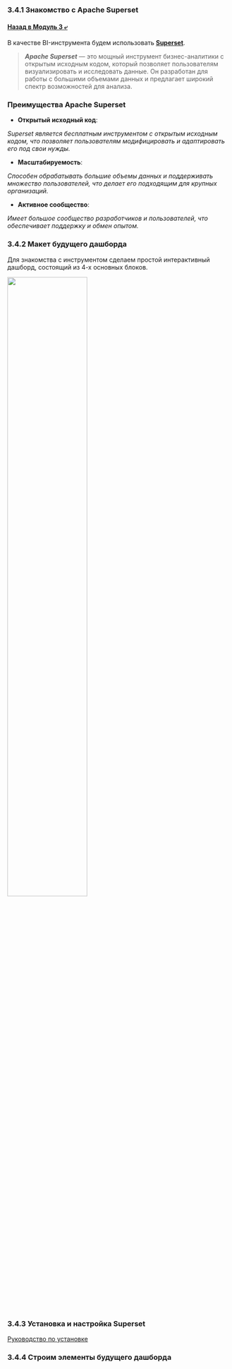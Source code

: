 ### 3.4.1 Знакомство с Apache Superset

#### [Назад в Модуль 3 ⤶](/DE-101/Module3/readme.md)

В качестве BI-инструмента будем использовать **[Superset](https://superset.apache.org/)**.

> ***Apache Superset*** — это мощный инструмент бизнес-аналитики с открытым исходным кодом, который позволяет 
> пользователям визуализировать и исследовать данные. Он разработан для работы с большими объемами данных и предлагает 
> широкий спектр возможностей для анализа.

### Преимущества Apache Superset
- **Открытый исходный код**:

_Superset является бесплатным инструментом с открытым исходным кодом, что позволяет пользователям модифицировать и 
адаптировать его под свои нужды._

- **Масштабируемость**:

_Способен обрабатывать большие объемы данных и поддерживать множество пользователей, что делает его подходящим для 
крупных организаций._

- **Активное сообщество**: 

_Имеет большое сообщество разработчиков и пользователей, что обеспечивает поддержку и обмен опытом._

### 3.4.2 Макет будущего дашборда
Для знакомства с инструментом сделаем простой интерактивный дашборд, состоящий из 4-х основных блоков.

<img src="/DE-101/Module3/img/maket_super.png" width="60%">

### 3.4.3 Установка и настройка Superset

[Руководство по установке](DE-101/Module3/data/superset/superset_install.md)

### 3.4.4 Строим элементы будущего дашборда